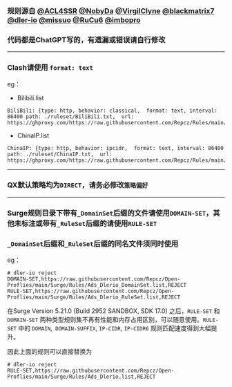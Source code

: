 ### 规则源自 [@ACL4SSR](https://github.com/ACL4SSR/ACL4SSR/tree/master) [@NobyDa](https://github.com/NobyDa) [@VirgilClyne](https://github.com/VirgilClyne) [@blackmatrix7](https://github.com/blackmatrix7/ios_rule_script/tree/master/rule) [@dler-io](https://github.com/dler-io/Rules) [@missuo](https://github.com/missuo/ASN-China) [@RuCu6](https://github.com/RuCu6/QuanX) [@imbopro](https://github.com/limbopro/Adblock4limbo)

### 代码都是ChatGPT写的，有遗漏或错误请自行修改

---

### Clash请使用 `format: text`

eg：

* Bilibili.list
```
BiliBili: {type: http, behavior: classical,  format: text, interval: 86400 path: ./ruleset/BiliBili.txt,  url: https://ghproxy.com/https://raw.githubusercontent.com/Repcz/Rules/main/Clash/Bilibli.list}
```

* ChinaIP.list
```
ChinaIP: {type: http, behavior: ipcidr,  format: text, interval: 86400 path: ./ruleset/ChinaIP.txt,  url: https://ghproxy.com/https://raw.githubusercontent.com/Repcz/Rules/main/Clash/ChinaIP.list}
```

---

### QX默认策略均为`DIRECT`，请务必修改`策略偏好`

---

### Surge规则目录下带有`_DomainSet`后缀的文件请使用`DOMAIN-SET`，其他未标注或带有`_RuleSet`后缀的请使用`RULE-SET`
### `_DomainSet`后缀和`_RuleSet`后缀的同名文件须同时使用

eg：

```
# dler-io reject
DOMAIN-SET,https://raw.githubusercontent.com/Repcz/Open-Proflies/main/Surge/Rules/Ads_Dlerio_DomainSet.list,REJECT
RULE-SET,https://raw.githubusercontent.com/Repcz/Open-Proflies/main/Surge/Rules/Ads_Dlerio_RuleSet.list,REJECT
```

在Surge Version 5.21.0 (Build 2952 SANDBOX, SDK 17.0) 之后，`RULE-SET` 和 `DOMAIN-SET` 两种类型规则集不再有性能和内存占用区别，可以随意使用。`RULE-SET` 中的 `DOMAIN`,` DOMAIN-SUFFIX`, `IP-CIDR`, `IP-CIDR6` 规则匹配速度得到大幅提升。

因此上面的规则可以直接替换为
```
# dler-io reject
RULE-SET,https://raw.githubusercontent.com/Repcz/Open-Proflies/main/Surge/Rules/Ads_Dlerio.list,REJECT
```

